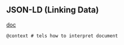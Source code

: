 JSON-LD (Linking Data)
-

[doc](https://json-ld.org/)

````
@context # tels how to interpret document
````
